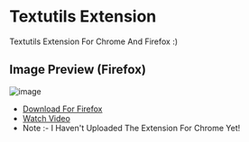 # Textutils Extension
Textutils Extension For Chrome And Firefox :)
## Image Preview (Firefox)
![image](https://user-images.githubusercontent.com/90105839/148164186-f8abd788-49ae-4cc7-81ca-50aaca7004bb.png)
- [Download For Firefox](https://addons.mozilla.org/en-US/firefox/addon/textutils/)
- [Watch Video](https://youtu.be/wlea7-zBMww)
- Note :- I Haven't Uploaded The Extension For Chrome Yet!
